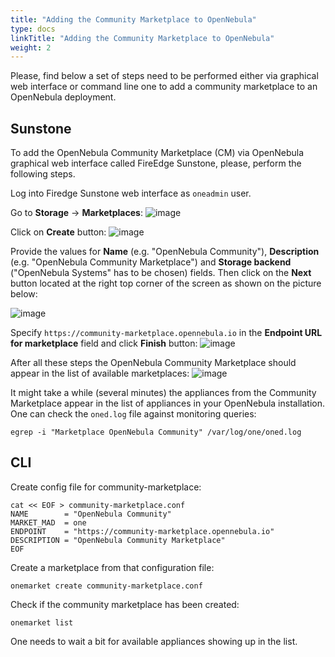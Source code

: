```yaml
---
title: "Adding the Community Marketplace to OpenNebula"
type: docs
linkTitle: "Adding the Community Marketplace to OpenNebula"
weight: 2
---
```


Please, find below a set of steps need to be performed either via graphical web interface or command line one to add a community marketplace to an OpenNebula deployment.

## Sunstone
To add the OpenNebula Community Marketplace (CM) via OpenNebula graphical web interface called FireEdge Sunstone, please, perform the following steps.

Log into Firedge Sunstone web interface as `oneadmin` user.

Go to **Storage** -> **Marketplaces**:
![image](/images/marketplaces/community_mp/adding_community_mp_menu.png)

Click on **Create** button:
![image](/images/marketplaces/community_mp/adding_community_mp_create.png)

Provide the values for **Name** (e.g. "OpenNebula Community"), **Description** (e.g. "OpenNebula Community Marketplace") and **Storage backend** ("OpenNebula Systems" has to be chosen) fields. Then click on the **Next** button located at the right top corner of the screen as shown on the picture below:

![image](/images/marketplaces/community_mp/adding_community_mp_values.png)

Specify ``https://community-marketplace.opennebula.io`` in the **Endpoint URL for marketplace** field and click **Finish** button:
![image](/images/marketplaces/community_mp/adding_community_mp_url.png)

After all these steps the OpenNebula Community Marketplace should appear in the list of available marketplaces:
![image](/images/marketplaces/community_mp/adding_community_mp_list.png)


It might take a while (several minutes) the appliances from the Community Marketplace appear in the list of appliances in your OpenNebula installation.
One can check the `oned.log` file against monitoring queries:
```
egrep -i "Marketplace OpenNebula Community" /var/log/one/oned.log
```

## CLI
Create config file for community-marketplace:
```
cat << EOF > community-marketplace.conf  
NAME        = "OpenNebula Community"
MARKET_MAD  = one
ENDPOINT    = "https://community-marketplace.opennebula.io"
DESCRIPTION = "OpenNebula Community Marketplace"
EOF
```

Create a marketplace from that configuration file:
```
onemarket create community-marketplace.conf
```

Check if the community marketplace has been created:
```
onemarket list
```

One needs to wait a bit for available appliances showing up in the list.
